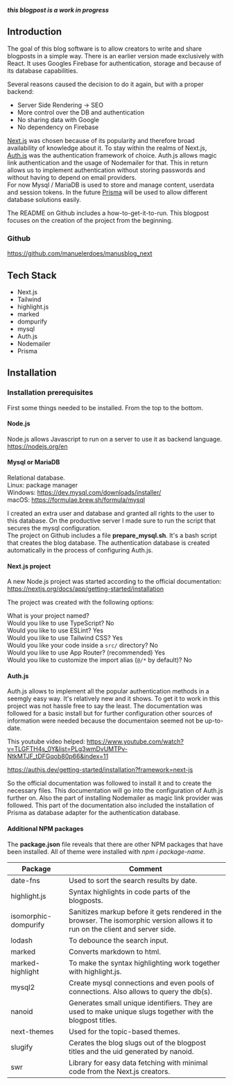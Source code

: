 ***this blogpost is a work in progress***

## Introduction

The goal of this blog software is to allow creators to write and share blogposts in a simple way. There is an earlier version made exclusively with React. It uses Googles Firebase for authentication, storage and because of its database capabilities.  

Several reasons caused the decision to do it again, but with a proper backend:
* Server Side Rendering -> SEO
* More control over the DB and authentication
* No sharing data with Google
* No dependency on Firebase

[Next.js](https://nextjs.org) was chosen because of its popularity and therefore broad availability of knowledge about it.
To stay within the realms of Next.js, [Auth.js](https://authjs.dev) was the authentication framework of choice.
Auth.js allows magic link authentication and the usage of Nodemailer for that. This in return allows us to implement authentication without storing passwords and without having to depend on email providers.  
For now Mysql / MariaDB is used to store and manage content, userdata and session tokens. In the future [Prisma](https://www.prisma.io) will be used to allow different database solutions easily.  

The README on Github includes a how-to-get-it-to-run. This blogpost focuses on the creation of the project from the beginning.

### Github

https://github.com/manuelerdoes/manusblog_next

## Tech Stack

* Next.js
* Tailwind
* highlight.js
* marked
* dompurify
* mysql
* Auth.js
* Nodemailer
* Prisma

## Installation

### Installation prerequisites

First some things needed to be installed. From the top to the bottom.

#### Node.js 

Node.js allows Javascript to run on a server to use it as backend language.
https://nodejs.org/en  

#### Mysql or MariaDB

Relational database.  
Linux: package manager  
Windows: https://dev.mysql.com/downloads/installer/  
macOS: https://formulae.brew.sh/formula/mysql  

I created an extra user and database and granted all rights to the user to this database. On the productive server I made sure to run the script that secures the mysql configuration.  
The project on Github includes a file **prepare_mysql.sh**. It's a bash script that creates the blog database. The authentication database is created automatically in the process of configuring Auth.js.

#### Next.js project

A new Node.js project was started according to the official documentation:  
https://nextjs.org/docs/app/getting-started/installation

The project was created with the following options:  

What is your project named?  
Would you like to use TypeScript? No  
Would you like to use ESLint? Yes  
Would you like to use Tailwind CSS? Yes  
Would you like your code inside a `src/` directory? No  
Would you like to use App Router? (recommended) Yes  
Would you like to customize the import alias (`@/*` by default)? No  

#### Auth.js

Auth.js allows to implement all the popular authentication methods in a seemgly easy way. It's relatively new and it shows. To get it to work in this project was not hassle free to say the least. The documentation was  followed for a basic install but for further configuration other sources of information were needed because the documentaion seemed not be up-to-date.  

This youtube video helped: https://www.youtube.com/watch?v=TLGFTH4s_0Y&list=PLg3wmDvUMTPv-NtkMTJF_tDFGqob80p66&index=11  

https://authjs.dev/getting-started/installation?framework=next-js  

So the official documentation was followed to install it and to create the necessary files. This documentation will go into the configuration of Auth.js further on. Also the part of installing Nodemailer as magic link provider was followed. This part of the documentation also included the installation of Prisma as database adapter for the authentication database.

#### Additional NPM packages

The **package.json** file reveals that there are other NPM packages that have been installed. All of theme were installed with *npm i package-name*.

| Package | Comment |
| ------  | ------  |
| date-fns | Used to sort the search results by date. | 
| highlight.js | Syntax highlights in code parts of the blogposts. |
| isomorphic-dompurify | Sanitizes markup before it gets rendered in the browser. The isomorphic version allows it to run on the client and server side. |
| lodash | To debounce the search input. |
| marked | Converts markdown to html. |
| marked-highlight | To make the syntax highlighting work together with highlight.js. |
| mysql2 | Create mysql connections and even pools of connections. Also allows to query the db(s). |
| nanoid | Generates small unique identifiers. They are used to make unique slugs together with the blogpost titles. |
| next-themes | Used for the topic-based themes. |
| slugify | Cerates the blog slugs out of the blogpost titles and the uid generated by nanoid. |
| swr | Library for easy data fetching with minimal code from the Next.js creators. |


